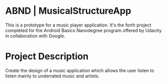 # ABND | MusicalStructureApp
This is a prototype for a music player application. 
It's the forth project completed for the Android Basics Nanodegree program offered by Udacity in collaboration with Google.

# Project Description
Create the design of a music application which allows the user listen to listen mainly to underrated music and artists.

